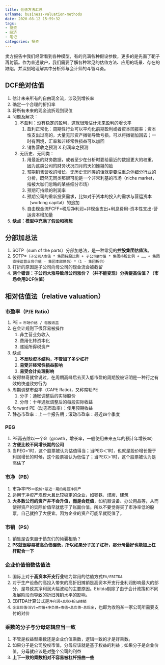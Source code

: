 ```yaml
---
title: 估值方法汇总
urlname: business-valuation-methods
date: 2020-08-12 15:59:32
tags: 
- 投资
- 经济
- 笔记
categories: 投资
---
```


卖方报告中我们经常看到各种模型，有的充满各种假设参数，更多的是先画了靶子再射箭。作为普通散户，我们需要了解各种常见的估值方法、应用的场景、存在的缺陷，并深刻地理解其中分析师与会计师的斗智斗勇。

<!-- more -->

## DCF绝对估值
1. 估计未来所有的自由现金流，涉及到增长率
2. 确定一个合理的折扣率
3. 将所有未来的现金流折现到现值
4. 问题及解决：
	1. 不盈利：没有稳定的盈利，这就很难估计未来盈利的增长率
		1. 盈利正常化：周期性行业可以平均化前期盈利或者资本回报率；资本性支出过高的，大量无形资产摊销导致亏损，可以将摊销加回去；一时有困境，汇率和非经常性损益可以加回
		2. 销售营收之预测 X 利润率之预测
	2. 无历史、无同类：
		1. 用最近的财务数据，或者至少在分析时要给最近的数据更大的权重，因为这类公司的财务状况四月的天如娃娃的脸
		2. 预期销售营收的增长，无历史无同类的话就更要注重总体细分行业的分析，既然无同类那很可能是一个非常利基的市场（niche market，指被大咖们忽略的某些细分市场）
		3. 预期可持续的利润率
		4. 预期公司的重新投资需求，比如对于资本的投入的需求与营运资本（working capital）的追加 
		5. 自由现金流FCFF=税后净利润+非现金支出+利息费用-资本性支出-营运资本增加量
5. **缺点：模型中充满了假设和猜想**

## 分部加总法
1. SOTP（sum of the parts）分部加总法，是一种常见的**控股集团估值法**。
2. SOTP=`（子公司A市值 * 集团持股比例 + 子公司B市值 * 集团持股比例 + …… + 集团直接运营业务价值 - 集团本部债务）*（1 - 集团折价）`
3. 打折的原因是子公司向母公司的现金流会被截留
4. **两个错误：子公司大涨导致母公司涨价？（并不能变现）分拆提高估值？（市场会用DCF估值）**

## 相对估值法（relative valuation）
### 市盈率（P/E Ratio）
1. PE = `市场价格 / 每股收益`
2. 在会计规则下很容易被操作
	1. 非主营业务收入
	2. 费用化转资本化
	3. 递延所得税资产
3. 缺点
	1. **不反映资本结构，不管加了多少杠杆**
	2. **易受非经常性损益影响**
	3. **易受会计处理影响**
4. 彼得林奇就曾说过，在周期高峰后去买入低市盈的周期股被证明是一种行之有效的快速致穷行为
5. 周期调整市盈率（CAPE Ratio)，又称席勒PE
	1. 分子：通胀调整后的实际股价
	2. 分母：十年通胀调整后的每股实际收益
6. forward PE（动态市盈率）：使用预期收益
7. 静态市盈率：上一个报告期；滚动市盈率：最近四个季度

### PEG
1. PE再去除以一个G（growth，增长率，一般使用未来五年的预计年增长率)
2. **方便比较不同增长期的公司**
3. 当PEG=1时，这个股票被认为估值得当；当PEG＜1时，也就是股价增长慢于利润增长的时候，这个股票被认为低估了；当PEG＞1时，这个股票被认为是高估了

### 市净（PB）
1. 市净率PB＝`股价÷最近一期的每股净资产`
2. 适用于净资产规模大且比较稳定的企业，如钢铁、煤炭、建筑
3. **大多数公司的资产并不会升值，而是会贬值**，如机器设备、办公用品等，从而使得资产的实际价值早就低于了账面价值。所以不要觉得买了市净率低的股票，自己就捡了大便宜。因为企业的资产可能早就贬值了。

### 市销（PS）	
1. 销售是否来自于债东们的倾囊相助？
2. **PS就很容易被高负债碾低，所以如果分子加了杠杆，那分母最好也能加上杠杆配合一下**

### 企业价值倍数估值法
1. 国际上对于**高资本开支行业**较为常用的估值方式`EV/EBITDA`
2. 对于生产设备的高投入带来的高折旧摊销是高资本开支行业利润影响最大的部分，是导致其净利润大幅波动的主要原因。Ebitda剔除了由于会计政策和不同发展阶段而导致的折旧摊销水平的影响。
3. EBITDA计算公式是`净利润+息税+折旧摊销`
4. `企业价值(EV)=市值+净负债=市值+总负债–总现金`，也即为收购某一家公司所需要支付的对价

### 乘数的分子与分母逻辑应当一致
1. 不管是权益型乘数还是企业价值乘数，逻辑一致的才是好乘数。
2. 如果分子是公司股权市值，分母应该就是基于权益的利益；如果分子是企业价值，分母就应该是对整个公司的利益
3. **上下一致的乘数相对不容易被杠杆扭曲一些**
